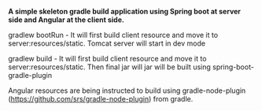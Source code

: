 **A simple skeleton gradle build application using Spring boot at server side and Angular at the client side.**

gradlew bootRun - It will first build client resource and move it to server:resources/static. Tomcat server will start in dev mode

gradlew build   - It will first build client resource and move it to server:resources/static. Then final jar will jar will be built using spring-boot-gradle-plugin


Angular resources are being instructed to build using gradle-node-plugin (https://github.com/srs/gradle-node-plugin) from gradle. 



 